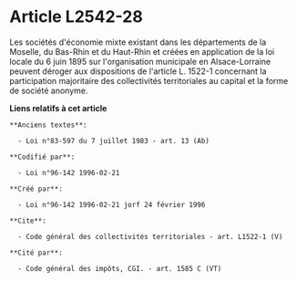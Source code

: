 # Article L2542-28

Les sociétés d'économie mixte existant dans les départements de la Moselle, du Bas-Rhin et du Haut-Rhin et créées en
application de la loi locale du 6 juin 1895 sur l'organisation municipale en Alsace-Lorraine peuvent déroger aux dispositions
de l'article L. 1522-1 concernant la participation majoritaire des collectivités territoriales au capital et la forme de
société anonyme.

**Liens relatifs à cet article**

	**Anciens textes**:

	  - Loi n°83-597 du 7 juillet 1983 - art. 13 (Ab)

	**Codifié par**:

	  - Loi n°96-142 1996-02-21

	**Créé par**:

	  - Loi n°96-142 1996-02-21 jorf 24 février 1996

	**Cite**:

	  - Code général des collectivités territoriales - art. L1522-1 (V)

	**Cité par**:

	  - Code général des impôts, CGI. - art. 1585 C (VT)
